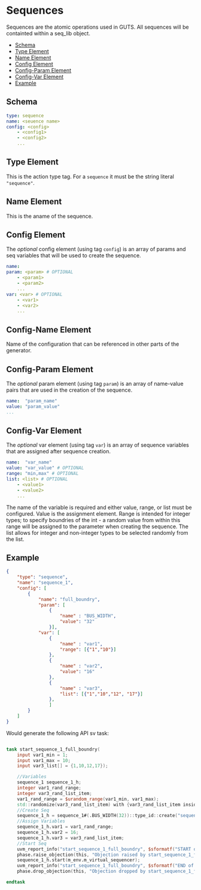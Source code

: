 # Sequences #

Sequences are the atomic operations used in GUTS.
All sequences will be containted within a seq_lib object.

- [Schema](#schema)
- [Type Element](#type-element)
- [Name Element](#type-element)
- [Config Element](#config-element)
- [Config-Param Element](#config-param-element)
- [Config-Var Element](#config-var-element)
- [Example](#example)

## Schema

```yaml
type: sequence
name: <seuence name>
config: <config>
    - <config1>
    - <config2>
    ...
```
## Type Element
This is the action type tag.
For a ```sequence``` it must be the string literal ```"sequence"```.

## Name Element
This is the aname of the sequence.

## Config Element
The *optional* config element (using tag ```config```) is an array
of params and seq variables that will be used to create the sequence.

```yaml
name:
param: <param> # OPTIONAL
    - <param1>
    - <param2>
    ...
var: <var> # OPTIONAL
    - <var1>
    - <var2>
    ...
```

## Config-Name Element
Name of the configuration that can be referenced in other parts of the generator.

## Config-Param Element
The *optional* param element (using tag ```param```) is an array
of name-value pairs that are used in the creation of the sequence.
```yaml
name:  "param_name"
value: "param_value"
...
```

## Config-Var Element
The *optional* var element (using tag ```var```) is an array
of sequence variables that are assigned after sequence creation.
```yaml
name:  "var_name"
value: "var_value" # OPTIONAL
range: "min,max" # OPTIONAL
list: <list> # OPTIONAL
    - <value1>
    - <value2>
    ...
```

The name of the variable is required and either value, range, or list must be configured. Value is the assignment element. Range is intended for integer types; to specify boundries of the int - a random value from within this range will be assigned to the parameter when creating the sequence. The list allows for integer and non-integer types to be selected randomly from the list.

## Example

```json
{
    "type": "sequence",
    "name": "sequence_1",
    "config": [
        {
            "name": "full_boundry",
            "param": [
                {
                    "name" : "BUS_WIDTH",
                    "value": "32"
                }],
            "var": [
                {
                    "name" : "var1",
                    "range": [{"1","10"}]
                },
                {
                    "name" : "var2",
                    "value": "16"
                },
                {
                    "name" : "var3",
                    "list": [{"1","10","12", "17"}]
                },
                ]
        }
    ]
}
```
Would generate the following API sv task:

```verilog

task start_sequence_1_full_boundry(
    input var1_min = 1;
    input var1_max = 10;
    input var3_list[] = {1,10,12,17});

    //Variables
    sequence_1 sequence_1_h;
    integer var1_rand_range;
    integer var3_rand_list_item;
    var1_rand_range = $urandom_range(var1_min, var1_max);
    std::randomize(var3_rand_list_item) with {var3_rand_list_item inside {var3_list};};
    //Create Seq
    sequence_1_h = sequence_1#(.BUS_WIDTH(32))::type_id::create("sequence_1_h");
    //Assign Variables
    sequence_1_h.var1 = var1_rand_range;
    sequence_1_h.var2 = 16;
    sequence_1_h.var3 = var3_rand_list_item;
    //Start Seq
    uvm_report_info("start_sequence_1_full_boundry", $sformatf("START of SEQ"), UVM_LOW);
    phase.raise_objection(this, "Objection raised by start_sequence_1_full_boundry");
    sequence_1_h.start(m_env.m_virtual_sequencer);
    uvm_report_info("start_sequence_1_full_boundry", $sformatf("END of SEQ"), UVM_LOW);
    phase.drop_objection(this, "Objection dropped by start_sequence_1_full_boundry");

endtask
```